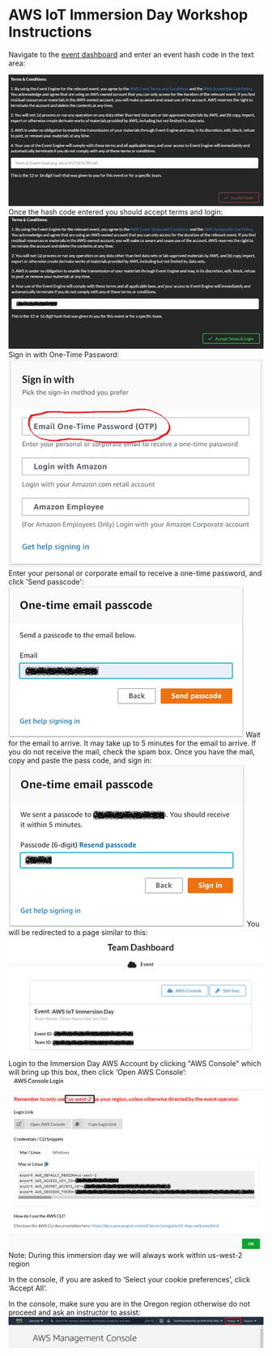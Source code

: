 # AWS IoT Immersion Day Workshop Instructions

Navigate to the [event dashboard](https://dashboard.eventengine.run) and enter an event hash code in the text area:

![img1.png](https://github.com/doronbl/aws_iot_workshop/blob/main/images/img1.png?raw=true)
Once the hash code entered you should accept terms and login:
![img2.png](https://github.com/doronbl/aws_iot_workshop/blob/main/images/img2.png?raw=true)
Sign in with One-Time Password:
![img3.png](https://github.com/doronbl/aws_iot_workshop/blob/main/images/img3.png?raw=true)
Enter your personal or corporate email to receive a one-time password, and click 'Send passcode':
![img4.png](https://github.com/doronbl/aws_iot_workshop/blob/main/images/img4.png?raw=true)
Wait for the email to arrive. It may take up to 5 minutes for the email to arrive. If you do not receive the mail, check the spam box. Once you have the mail, copy and paste the pass code, and sign in:
![img5.png](https://github.com/doronbl/aws_iot_workshop/blob/main/images/img5.png?raw=true)
You will be redirected to a page similar to this:
![img6.png](https://github.com/doronbl/aws_iot_workshop/blob/main/images/img6.png?raw=true)
Login to the Immersion Day AWS Account by clicking "AWS Console" which will bring up this box, then click ‘Open AWS Console’:
![img7.png](https://github.com/doronbl/aws_iot_workshop/blob/main/images/img7.png?raw=true)
Note: During this immersion day we will always work within us-west-2 region

In the console, if you are asked to ‘Select your cookie preferences’, click ‘Accept All’.

In the console, make sure you are in the Oregon region otherwise do not proceed and ask an instructor to assist:
![img8.png](https://github.com/doronbl/aws_iot_workshop/blob/main/images/img8.png?raw=true)
